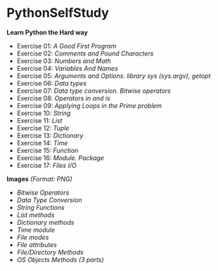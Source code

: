 # PythonSelfStudy
**Learn Python the Hard way**
+ Exercise 01: _A Good First Program_
+ Exercise 02: _Comments and Pound Characters_
+ Exercise 03: _Numbers and Math_
+ Exercise 04: _Variables And Names_
+ Exercise 05: _Arguments and Options. library sys (sys.argv), getopt_
+ Exercise 06: _Data types_
+ Exercise 07: _Data type conversion. Bitwise operators_
+ Exercise 08: _Operators in and is_
+ Exercise 09: _Applying Loops in the Prime problem_
+ Exercise 10: _String_
+ Exercise 11: _List_
+ Exercise 12: _Tuple_
+ Exercise 13: _Dictionary_
+ Exercise 14: _Time_
+ Exercise 15: _Function_
+ Exercise 16: _Module. Package_
+ Exercise 17: _Files I/O_

**Images** _(Format: PNG)_
+ _Bitwise Operators_
+ _Data Type Conversion_
+ _String Functions_
+ _List methods_
+ _Dictionary methods_
+ _Time module_
+ _File modes_
+ _File attributes_
+ _File/Directory Methods_
+ _OS Objects Methods (3 parts)_